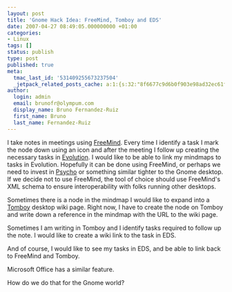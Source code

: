 ```yaml
---
layout: post
title: 'Gnome Hack Idea: FreeMind, Tomboy and EDS'
date: 2007-04-27 08:49:05.000000000 +01:00
categories:
- Linux
tags: []
status: publish
type: post
published: true
meta:
  tmac_last_id: '531409255673237504'
  _jetpack_related_posts_cache: a:1:{s:32:"8f6677c9d6b0f903e98ad32ec61f8deb";a:2:{s:7:"expires";i:1415459497;s:7:"payload";a:3:{i:0;a:1:{s:2:"id";i:46;}i:1;a:1:{s:2:"id";i:313;}i:2;a:1:{s:2:"id";i:55;}}}}
author:
  login: admin
  email: brunofr@olympum.com
  display_name: Bruno Fernandez-Ruiz
  first_name: Bruno
  last_name: Fernandez-Ruiz
---
```


I take notes in meetings using <a href="http://freemind.sourceforge.net/wiki/index.php/Main_Page">FreeMind</a>. Every time I identify a task I  mark the node down using an icon and after the meeting I follow up creating the necessary tasks in <a href="http://www.gnome.org/projects/evolution/">Evolution</a>. I would like to be able to link my mindmaps to tasks in Evolution. Hopefully it can be done using FreeMind, or perhaps we need to invest in <a href="http://www.psycho-project.org/index.html">Psycho</a> or something similar tighter to the Gnome desktop. If we decide not to use FreeMind, the tool of choice should use FreeMind's XML schema to ensure interoperability with folks running other desktops.

<p>Sometimes there is a node in the mindmap I would like to expand into a <a href="http://www.gnome.org/projects/tomboy/">Tomboy</a> desktop wiki page. Right now, I have to create the node on Tomboy and write down a reference in the mindmap with the URL to the wiki page.</p>
<p>Sometimes I am writing in Tomboy and I identify tasks required to follow up the note. I would like to create a wiki link to the task in EDS.</p>
<p>And of course, I would like to see my tasks in EDS, and be able to link back to FreeMind and Tomboy.</p>
<p>Microsoft Office has a similar feature.</p>
<p>How do we do that for the Gnome world?</p>
